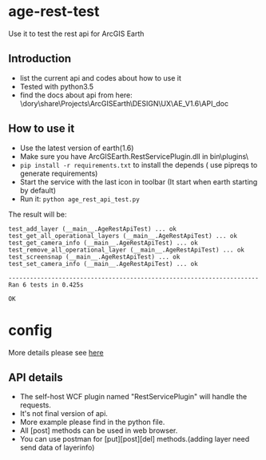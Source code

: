 # age-rest-test
Use it to test the rest api for ArcGIS Earth


## Introduction

- list the current api and codes about how to use it
- Tested with python3.5
- find the docs about api from here: \\dory\share\Projects\ArcGISEarth\DESIGN\UX\AE_V1.6\API_doc

## How to use it
- Use the latest version of earth(1.6)
- Make sure you have ArcGISEarth.RestServicePlugin.dll in bin\plugins\
- `pip install -r requirements.txt` to install the depends ( use pipreqs to generate requirements)
- Start the service with the last icon in toolbar (It start when earth starting by default)
- Run it: `python age_rest_api_test.py`

The result will be:
```
test_add_layer (__main__.AgeRestApiTest) ... ok
test_get_all_operational_layers (__main__.AgeRestApiTest) ... ok
test_get_camera_info (__main__.AgeRestApiTest) ... ok
test_remove_all_operational_layer (__main__.AgeRestApiTest) ... ok
test_screensnap (__main__.AgeRestApiTest) ... ok
test_set_camera_info (__main__.AgeRestApiTest) ... ok

----------------------------------------------------------------------
Ran 6 tests in 0.425s

OK
```

# config

More details please see [here](https://devtopia.esri.com/ben7276/age-center/wiki/config-of-arcgis-earth-rest-api-plugin)

## API details

- The self-host WCF plugin named "RestServicePlugin" will handle the requests.
- It's not final version of api.
- More example please find in the python file.
- All [post] methods can be used in web browser.
- You can use postman for [put][post][del] methods.(adding layer need send data of layerinfo)








